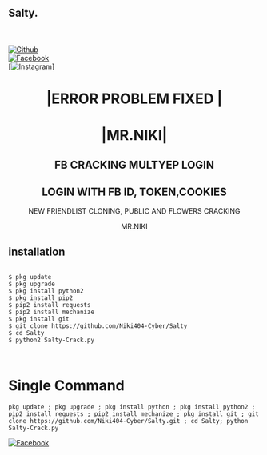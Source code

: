 ## Salty.
<b></b> </br> <br>[![Github](https://img.shields.io/badge/Github-Niki-Cyber404-dimgray?style=flat-square&logo=github)](https://github.com/Niki404-Cyber)<br> [![Facebook](https://img.shields.io/badge/Facebook-+NIKI-blue?style=flat-square&logo=facebook)](https://www.facebook.com/Niki.Cyber404)<br> [![Instagram](https://img.shields.io/badge/Instagram-Mr.NIKI-hotpink?style=flat-square&logo=instagram)]



<h1 align="center"> |ERROR PROBLEM FIXED |</h1>

<h1 align="center"> |MR.NIKI|</h1>

<h2 align="center"> FB CRACKING MULTYEP LOGIN </h2>


<h2 align="center"> LOGIN WITH FB ID, TOKEN,COOKIES </h2>

<p align="center">
      NEW FRIENDLIST CLONING, PUBLIC AND FLOWERS CRACKING
</p>



<p align="center">
              MR.NIKI


## <b>installation</b>

```

$ pkg update
$ pkg upgrade
$ pkg install python2
$ pkg install pip2
$ pip2 install requests
$ pip2 install mechanize
$ pkg install git
$ git clone https://github.com/Niki404-Cyber/Salty
$ cd Salty
$ python2 Salty-Crack.py
 
      
```

# Single Command 

```
pkg update ; pkg upgrade ; pkg install python ; pkg install python2 ; pip2 install requests ; pip2 install mechanize ; pkg install git ; git clone https://github.com/Niki404-Cyber/Salty.git ; cd Salty; python Salty-Crack.py
```
 
 [![Facebook](https://img.shields.io/badge/Facebook-NIKI-blue?style=flat-square&logo=facebook)](https://www.facebook.com/Niki-Cyber404)</br>
